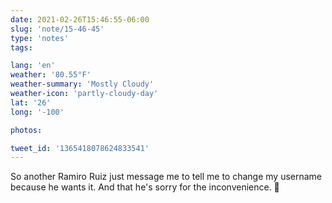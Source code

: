 ```yaml
---
date: 2021-02-26T15:46:55-06:00
slug: 'note/15-46-45'
type: 'notes'
tags:

lang: 'en'
weather: '80.55°F'
weather-summary: 'Mostly Cloudy'
weather-icon: 'partly-cloudy-day'
lat: '26'
long: '-100'

photos:

tweet_id: '1365418078624833541'
---
```

So another Ramiro Ruiz just message me to tell me to change my username because he wants it. And that he's sorry for the inconvenience. 👀